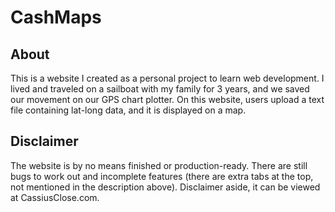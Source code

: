 <h1>CashMaps</h1>

<h2>About</h2>

This is a website I created as a personal project to learn web development. I lived and traveled on a sailboat with my family for 3 years, and we saved our movement on our GPS chart plotter. On this website, users upload a text file containing lat-long data, and it is displayed on a map.

<h2>Disclaimer</h2>

The website is by no means finished or production-ready. There are still bugs to work out and incomplete features (there are extra tabs at the top, not mentioned in the description above). Disclaimer aside, it can be viewed at CassiusClose.com.
